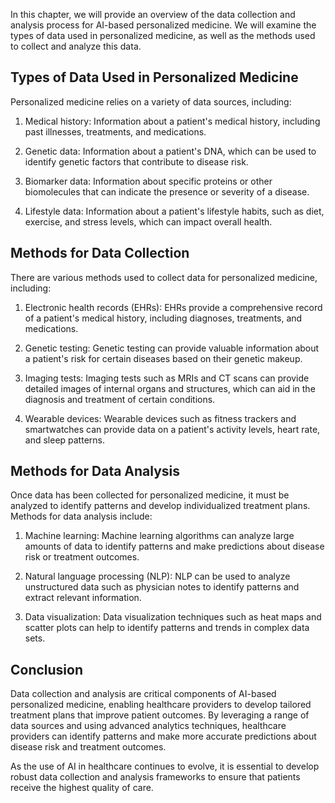 
In this chapter, we will provide an overview of the data collection and analysis process for AI-based personalized medicine. We will examine the types of data used in personalized medicine, as well as the methods used to collect and analyze this data.

Types of Data Used in Personalized Medicine
-------------------------------------------

Personalized medicine relies on a variety of data sources, including:

1. Medical history: Information about a patient's medical history, including past illnesses, treatments, and medications.

2. Genetic data: Information about a patient's DNA, which can be used to identify genetic factors that contribute to disease risk.

3. Biomarker data: Information about specific proteins or other biomolecules that can indicate the presence or severity of a disease.

4. Lifestyle data: Information about a patient's lifestyle habits, such as diet, exercise, and stress levels, which can impact overall health.

Methods for Data Collection
---------------------------

There are various methods used to collect data for personalized medicine, including:

1. Electronic health records (EHRs): EHRs provide a comprehensive record of a patient's medical history, including diagnoses, treatments, and medications.

2. Genetic testing: Genetic testing can provide valuable information about a patient's risk for certain diseases based on their genetic makeup.

3. Imaging tests: Imaging tests such as MRIs and CT scans can provide detailed images of internal organs and structures, which can aid in the diagnosis and treatment of certain conditions.

4. Wearable devices: Wearable devices such as fitness trackers and smartwatches can provide data on a patient's activity levels, heart rate, and sleep patterns.

Methods for Data Analysis
-------------------------

Once data has been collected for personalized medicine, it must be analyzed to identify patterns and develop individualized treatment plans. Methods for data analysis include:

1. Machine learning: Machine learning algorithms can analyze large amounts of data to identify patterns and make predictions about disease risk or treatment outcomes.

2. Natural language processing (NLP): NLP can be used to analyze unstructured data such as physician notes to identify patterns and extract relevant information.

3. Data visualization: Data visualization techniques such as heat maps and scatter plots can help to identify patterns and trends in complex data sets.

Conclusion
----------

Data collection and analysis are critical components of AI-based personalized medicine, enabling healthcare providers to develop tailored treatment plans that improve patient outcomes. By leveraging a range of data sources and using advanced analytics techniques, healthcare providers can identify patterns and make more accurate predictions about disease risk and treatment outcomes.

As the use of AI in healthcare continues to evolve, it is essential to develop robust data collection and analysis frameworks to ensure that patients receive the highest quality of care.
